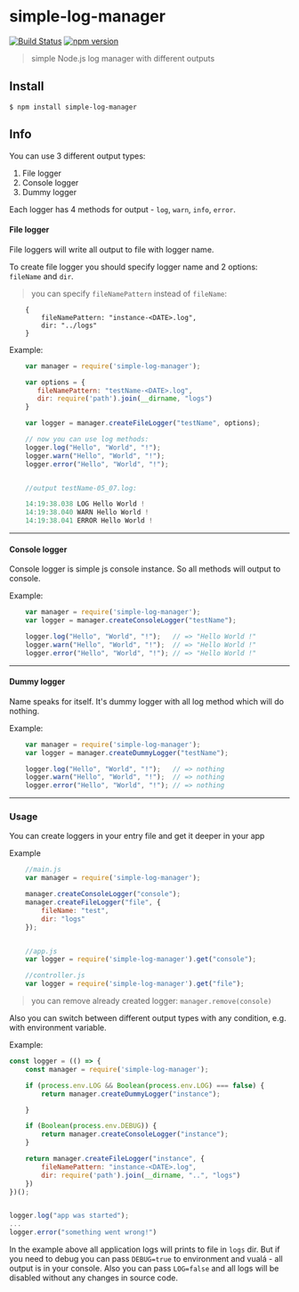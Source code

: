 # simple-log-manager

[![Build Status](https://travis-ci.org/toxity/simple-log-manager.svg?branch=master)](https://travis-ci.org/toxity/simple-log-manager)
[![npm version](https://badge.fury.io/js/simple-log-manager.svg)](https://travis-ci.org/toxity/simle-log-manager)

> simple Node.js log manager with different outputs

## Install
```
$ npm install simple-log-manager
```

## Info
You can use 3 different output types:
1. File logger
2. Console logger
3. Dummy logger

Each logger has 4 methods for output - `log`, `warn`, `info`, `error`.

#### File logger
File loggers will write all output to file with logger name.

To create file logger you should specify logger name and 2 options:
`fileName` and `dir`.
> you can specify `fileNamePattern` instead of `fileName`:
```
    {
        fileNamePattern: "instance-<DATE>.log",
        dir: "../logs"
    }
```

Example:
```javascript
    var manager = require('simple-log-manager');

    var options = {
       fileNamePattern: "testName-<DATE>.log",
       dir: require('path').join(__dirname, "logs")
    }

    var logger = manager.createFileLogger("testName", options);

    // now you can use log methods:
    logger.log("Hello", "World", "!");
    logger.warn("Hello", "World", "!");
    logger.error("Hello", "World", "!");


    //output testName-05_07.log:

    14:19:38.038 LOG Hello World !
    14:19:38.040 WARN Hello World !
    14:19:38.041 ERROR Hello World !
```
---
#### Console logger
Console logger is simple js console instance. So all methods will output
to console.


Example:
```javascript
    var manager = require('simple-log-manager');
    var logger = manager.createConsoleLogger("testName");

    logger.log("Hello", "World", "!");   // => "Hello World !"
    logger.warn("Hello", "World", "!");  // => "Hello World !"
    logger.error("Hello", "World", "!"); // => "Hello World !"
```
---
#### Dummy logger
Name speaks for itself. It's dummy logger with all
log method which will do nothing.

Example:
```javascript
    var manager = require('simple-log-manager');
    var logger = manager.createDummyLogger("testName");

    logger.log("Hello", "World", "!");   // => nothing
    logger.warn("Hello", "World", "!");  // => nothing
    logger.error("Hello", "World", "!"); // => nothing
```
---

### Usage
You can create loggers in your entry file and get it deeper in your app

Example
```javascript
    //main.js
    var manager = require('simple-log-manager');

    manager.createConsoleLogger("console");
    manager.createFileLogger("file", {
        fileName: "test",
        dir: "logs"
    });


    //app.js
    var logger = require('simple-log-manager').get("console");

    //controller.js
    var logger = require('simple-log-manager').get("file");
```
> you can remove already created logger: `manager.remove(console)`


Also you can switch between different output types with
any condition, e.g. with environment variable.

Example:
```javascript
const logger = (() => {
    const manager = require('simple-log-manager');

    if (process.env.LOG && Boolean(process.env.LOG) === false) {
        return manager.createDummyLogger("instance");

    }

    if (Boolean(process.env.DEBUG)) {
        return manager.createConsoleLogger("instance");
    }

    return manager.createFileLogger("instance", {
        fileNamePattern: "instance-<DATE>.log",
        dir: require('path').join(__dirname, "..", "logs")
    })
})();


logger.log("app was started");
...
logger.error("something went wrong!")
```

In the example above all application logs will prints to file in `logs` dir.
But if you need to debug you can pass `DEBUG=true` to environment and vualá -
all output is in your console. Also you can pass `LOG=false` and all logs will
be disabled without any changes in source code.
